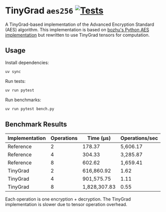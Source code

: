 # TinyGrad `aes256` [![Tests](https://github.com/tinycrypto/aes256/actions/workflows/ci.yml/badge.svg)](https://github.com/tinycrypto/aes256/actions/workflows/ci.yml)

A TinyGrad-based implementation of the Advanced Encryption Standard (AES) algorithm. This implementation is based on [bozhu's Python AES implementation](https://github.com/bozhu/AES-Python) but rewritten to use TinyGrad tensors for computation.

## Usage

Install dependencies:
```bash
uv sync
```

Run tests: 
```bash
uv run pytest
```  

Run benchmarks:
 ```bash
uv run pytest bench.py
```

## Benchmark Results

| Implementation | Operations | Time (μs) | Operations/sec |
|---------------|------------|-----------|----------------|
| Reference     | 2          | 178.37    | 5,606.17      |
| Reference     | 4          | 304.33    | 3,285.87      |
| Reference     | 8          | 602.62    | 1,659.41      |
| TinyGrad      | 2          | 616,860.92| 1.62          |
| TinyGrad      | 4          | 901,575.75| 1.11          |
| TinyGrad      | 8          | 1,828,307.83| 0.55        |

Each operation is one encryption + decryption. The TinyGrad implementation is slower due to tensor operation overhead.
